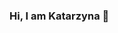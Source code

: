 ### Hi, I am Katarzyna 👋

<!--
**katarzyna177/katarzyna177** is a ✨ _special_ ✨ repository because its `README.md` (this file) appears on your GitHub profile.

Here are some ideas to get you started:

- 🔭 I’m currently working on ...
- 🌱 I’m currently learning ...
- 👯 I’m looking to collaborate on ...
- 🤔 I’m looking for help with ...
- 💬 Ask me about ...
- 📫 How to reach me: ...
- 😄 Pronouns: ...
- ⚡ Fun fact: ...
-->

<!--
Hello, I am Przemyslaw 👋
Experienced programmer 🔹 Speaker and trainer 🔹 YouTuber and blogger 🔹 Spring Boot 🔹 Microservices 🔹 Webinars and IT trainings



I help to solve problems related to software architecture. I specialize in Spring Boot, especially in using it in the context of microservices. I train programmers, consult and I am building a community of programming enthusiasts like myself.

🛠  Tech Stack
Spring Java GraphQL IntelliJ IDEA GitHub GitLab CI

Find Me Around The Web 🌍
🗣 Blog
🔴 YouTube
📸 Instagram
🙋‍♂️ Grupa Facebook
🐦 Twitter
🔗 Linkedin
📫 E-mail

-->
